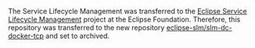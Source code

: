 The Service Lifecycle Management was transferred to the [Eclipse Service Lifecycle Management](https://projects.eclipse.org/projects/dt.slm) project at the Eclipse Foundation. Therefore, this repository was transferred to the new repository [eclipse-slm/slm-dc-docker-tcp](https://github.com/eclipse-slm/slm-dc-docker-tcp) and set to archived.
